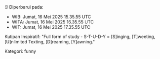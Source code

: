 ⏰ Diperbarui pada:
- WIB: Jumat, 16 Mei 2025 15.35.55 UTC
- WITA: Jumat, 16 Mei 2025 16.35.55 UTC
- WIT: Jumat, 16 Mei 2025 17.35.55 UTC

Kutipan Inspiratif:
"Full form of study - S-T-U-D-Y = [S]inging, [T]weeting, [U]nlimited Texting, [D]reaming, [Y]awning."


Kategori: funny

